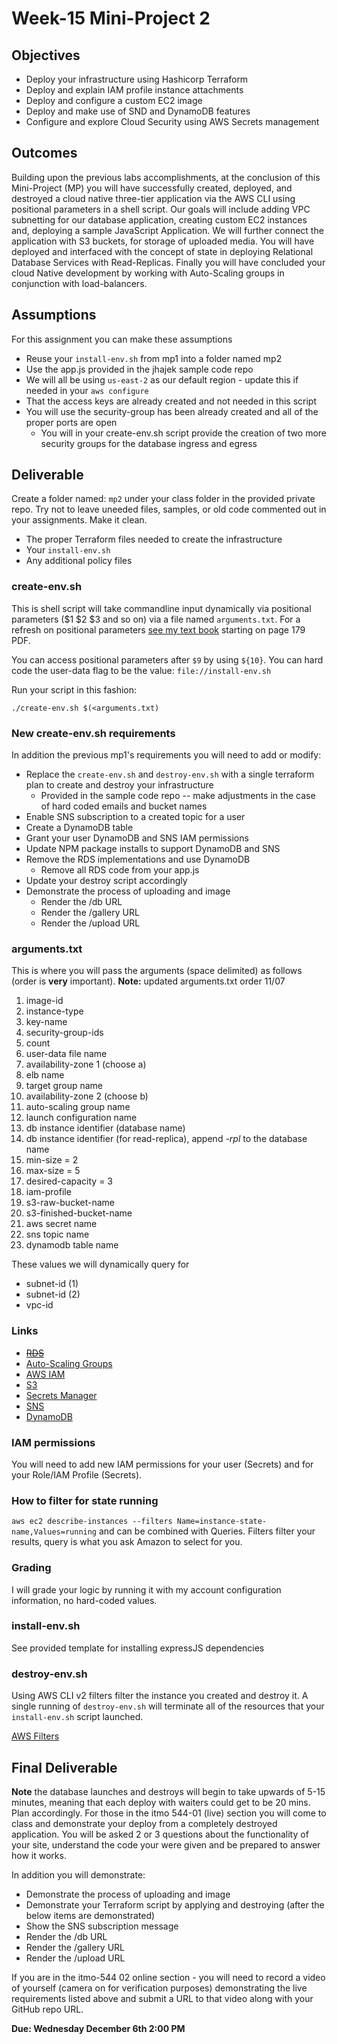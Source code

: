 # Week-15 Mini-Project 2

## Objectives

* Deploy your infrastructure using Hashicorp Terraform
* Deploy and explain IAM profile instance attachments
* Deploy and configure a custom EC2 image
* Deploy and make use of SND and DynamoDB features
* Configure and explore Cloud Security using AWS Secrets management

## Outcomes

Building upon the previous labs accomplishments, at the conclusion of this Mini-Project (MP) you will have successfully created, deployed, and destroyed a cloud native three-tier application via the AWS CLI using positional parameters in a shell script. Our goals will include adding VPC subnetting for our database application, creating custom EC2 instances and, deploying a sample JavaScript Application.  We will further connect the application with S3 buckets, for storage of uploaded media. You will have deployed and interfaced with the concept of state in deploying Relational Database Services with Read-Replicas. Finally you will have concluded your cloud Native development by working with Auto-Scaling groups in conjunction with load-balancers.

## Assumptions

For this assignment you can make these assumptions

* Reuse your `install-env.sh` from mp1 into a folder named mp2
 *  Use the app.js provided in the jhajek sample code repo
* We will all be using `us-east-2` as our default region - update this if needed in your `aws configure`
* That the access keys are already created and not needed in this script
* You will use the security-group has been already created and all of the proper ports are open
  * You will in your create-env.sh script provide the creation of two more security groups for the database ingress and egress

## Deliverable

Create a folder named: `mp2` under your class folder in the provided private repo. Try not to leave uneeded files, samples, or old code commented out in your assignments. Make it clean.

* The proper Terraform files needed to create the infrastructure
* Your `install-env.sh`
* Any additional policy files

### create-env.sh

This is shell script will take commandline input dynamically via positional parameters ($1 $2 $3 and so on) via a file named `arguments.txt`. For a refresh on positional parameters [see my text book](https://github.com/jhajek/Linux-text-book-part-1/releases/tag/2021-09-29 "Link to Linux Textbook") starting on page 179 PDF.

You can access positional parameters after `$9` by using `${10}`. You can hard code the user-data flag to be the value: `file://install-env.sh`

Run your script in this fashion:

```./create-env.sh $(<arguments.txt)```

### New create-env.sh requirements

In addition the previous mp1's requirements you will need to add or modify:

* Replace the `create-env.sh` and `destroy-env.sh` with a single terraform plan to create and destroy your infrastructure
  * Provided in the sample code repo -- make adjustments in the case of hard coded emails and bucket names
* Enable SNS subscription to a created topic for a user
* Create a DynamoDB table 
* Grant your user DynamoDB and SNS IAM permissions
* Update NPM package installs to support DynamoDB and SNS
* Remove the RDS implementations and use DynamoDB
  * Remove all RDS code from your app.js
* Update your destroy script accordingly
* Demonstrate the process of uploading and image
  * Render the /db URL
  * Render the /gallery URL
  * Render the /upload URL

### arguments.txt

This is where you will pass the arguments (space delimited) as follows (order is **very** important). **Note:** updated arguments.txt order 11/07

1) image-id
1) instance-type
1) key-name
1) security-group-ids
1) count
1) user-data file name
1) availability-zone 1 (choose a)
1) elb name
1) target group name
1) availability-zone 2 (choose b)
1) auto-scaling group name
1) launch configuration name
1) db instance identifier (database name)
1) db instance identifier (for read-replica), append *-rpl* to the database name
1) min-size = 2
1) max-size = 5
1) desired-capacity = 3
1) iam-profile
1) s3-raw-bucket-name
1) s3-finished-bucket-name
1) aws secret name
1) sns topic name
1) dynamodb table name

These values we will dynamically query for

* subnet-id (1)
* subnet-id (2)
* vpc-id

### Links

* ~~[RDS](https://awscli.amazonaws.com/v2/documentation/api/latest/reference/rds/index.html "webpage RDS CLI")~~
* [Auto-Scaling Groups](https://awscli.amazonaws.com/v2/documentation/api/latest/reference/autoscaling/index.html "webpage auto-scaling groups")
* [AWS IAM](https://docs.aws.amazon.com/IAM/latest/UserGuide/introduction.html "webpage for AWS IAM")
* [S3](https://awscli.amazonaws.com/v2/documentation/api/latest/reference/s3/index.html "webpage for S3 aws cli")
 * [Secrets Manager](https://awscli.amazonaws.com/v2/documentation/api/latest/reference/secretsmanager/index.html "documentation for AWS seecrets manager")
* [SNS](https://awscli.amazonaws.com/v2/documentation/api/latest/reference/sns/index.html "webpage for SNS aws cli")
* [DynamoDB](https://awscli.amazonaws.com/v2/documentation/api/latest/reference/dynamodb/index.html "webpage for DynamoDB")

### IAM permissions

You will need to add new IAM permissions for your user (Secrets) and for your Role/IAM Profile (Secrets).

### How to filter for state running

`aws ec2 describe-instances --filters Name=instance-state-name,Values=running` and can be combined with Queries.  Filters filter your results, query is what you ask Amazon to select for you.

### Grading

I will grade your logic by running it with my account configuration information, no hard-coded values.

### install-env.sh

See provided template for installing expressJS dependencies

### destroy-env.sh

Using AWS CLI v2 filters filter the instance you created and destroy it.  A single running of `destroy-env.sh` will terminate all of the resources that your `install-env.sh` script launched.

[AWS Filters](https://docs.aws.amazon.com/cli/latest/userguide/cli-usage-filter.html "URL for AWS Filters")

## Final Deliverable

**Note** the database launches and destroys will begin to take upwards of 5-15 minutes, meaning that each deploy with waiters could get to be 20 mins. Plan accordingly. For those in the itmo 544-01 (live) section you will come to class and demonstrate your deploy from a completely destroyed application. You will be asked 2 or 3 questions about the functionality of your site, understand the code your were given and be prepared to answer how it works.

In addition you will demonstrate:

* Demonstrate the process of uploading and image
* Demonstrate your Terraform script by applying and destroying (after the below items are demonstrated)
* Show the SNS subscription message
* Render the /db URL
* Render the /gallery URL
* Render the /upload URL

If you are in the itmo-544 02 online section - you will need to record a video of yourself (camera on for verification purposes) demonstrating the live requirements listed above and submit a URL to that video along with your GitHub repo URL.

**Due: Wednesday December 6th 2:00 PM**
